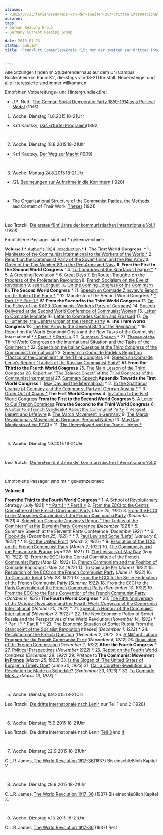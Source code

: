 ```yaml
---
aliases:
- /2015/07/23/ferienlesekreis-von-der-zweiten-zur-dritten-internationale
autoren: ''
tags:
- German Reading Group
- Germany Current Reading Group

date: 2015-07-23
status: publish
title: 'Frankfurt Sommerlesekreis "15: Von der zweiten zur dritten Internationale'


---
```

Alle Sitzungen finden im Studierendenhaus auf dem Uni Campus Bockenheim im Raum K2, dienstags von 18-21 Uhr statt. Neueinsteiger und alle Interessierte sind immer willkommen!

Empfohlen Vorbereitungs- und Hintergrundlektüre:

- J.P. Nettl, [The German Social Democratic Party 1890-1914 as a Political Model](file/readings/readings/nettljp_spd.pdf) (1965)

1. Woche: Dienstag 11.8.2015 18-21Uhr

- Karl Kautsky, [Das Erfurter Programm](https://www.marxists.org/deutsch/archiv/kautsky/1892/erfurter/index.htm)(1892)

 

2. Woche: Dienstag 18.8.2015 18-21Uhr

- Karl Kautsky, [Der Weg zur Macht](https://www.marxists.org/deutsch/archiv/kautsky/1909/macht/index.htm) (1909)

 

3. Woche: Montag 24.8.2015 18-21Uhr

- /21. [Bedingungen zur Aufnahme in die Komintern](http://ciml.250x.com/archive/comintern/german/2kongress_aufnahmebedingungen_1920.html) (1920)

 

- The Organisational Structure of the Communist Parties, the Methods and Content of Their Work: [Theses](https://www.marxists.org/history/international/comintern/3rd-congress/party-theses.htm) (1921)

 

Leo Trotzki, [Die ersten fünf Jahre der kommunistischen Internationale Vol.1](https://www.marxists.org/archive/trotsky/1924/ffyci-1/) (1924)

Empfohlene Passagen sind mit \* gekennzeichnet:

**Volume I** [\* Author's 1924 Introduction \*](https://www.marxists.org/archive/trotsky/1924/ffyci-1/intro.htm) **I. The First World Congress**  \* 1. [Manifesto of the Communist International to the Workers of the World \*](https://www.marxists.org/archive/trotsky/1924/ffyci-1/ch01.htm) 2. [Report on the Communist Party of the Soviet Union and the Red Army](https://www.marxists.org/archive/trotsky/1924/ffyci-1/ch02.htm) 3. [Order of the Day Number 83 to the Red Army and Navy](https://www.marxists.org/archive/trotsky/1924/ffyci-1/ch03.htm) **II. From the First to the Second World Congress** \* 4. [To Comrades of the Spartacus League \*](https://www.marxists.org/archive/trotsky/1924/ffyci-1/ch04.htm) \* 5. [A Creeping Revolution \*](https://www.marxists.org/archive/trotsky/1924/ffyci-1/ch05.htm) 6. [Great Days](https://www.marxists.org/archive/trotsky/1924/ffyci-1/ch06.htm) 7. [En Route: Thoughts on the Progress of the Proletarian Revolution](https://www.marxists.org/archive/trotsky/1924/ffyci-1/ch07.htm) 8. [French Socialism on the Eve of Revolution](https://www.marxists.org/archive/trotsky/1924/ffyci-1/ch08.htm) 9. [Jean Longuet](https://www.marxists.org/archive/trotsky/1924/ffyci-1/ch09.htm) 10. [On the Coming Congress of the Comintern](https://www.marxists.org/archive/trotsky/1924/ffyci-1/ch10.htm) **III. The Second World Congress** \* 11. [Speech on Comrade Zinoviev's Report on the Role of the Party \*](https://www.marxists.org/archive/trotsky/1924/ffyci-1/ch11.htm) \* 12. Manifesto of the Second World Congress \* [\* Part I \*](https://www.marxists.org/archive/trotsky/1924/ffyci-1/ch12.htm) [\* Part II \*](https://www.marxists.org/archive/trotsky/1924/ffyci-1/ch12b.htm) **IV. From the Second to the Third World Congress** 13. [On the Policy of the KAPD (Communist Workers Party of Germany)](https://www.marxists.org/archive/trotsky/1924/ffyci-1/ch13.htm) 14. [Speech Delivered at the Second World Conference of Communist Women](https://www.marxists.org/archive/trotsky/1924/ffyci-1/ch14.htm) 15. [Letter to Comrade Monatte](https://www.marxists.org/archive/trotsky/1924/ffyci-1/ch15.htm) 16. [Letter to Comrades Cachin and Frossard](https://www.marxists.org/archive/trotsky/1924/ffyci-1/ch16.htm) 17. [On L'Humanité, the Central Organ of the French Party](https://www.marxists.org/archive/trotsky/1924/ffyci-1/ch17.htm) **V. The Third World Congress** 18. [The Red Army to the General Staff of the Revolution](https://www.marxists.org/archive/trotsky/1924/ffyci-1/ch18.htm) \* 19. Report on the World Economic Crisis and the New Tasks of the Communist International \* [\* Part I \*](https://www.marxists.org/archive/trotsky/1924/ffyci-1/ch19.htm) [\* Part II \*](https://www.marxists.org/archive/trotsky/1924/ffyci-1/ch19b.htm) 20. [Summary Speech](https://www.marxists.org/archive/trotsky/1924/ffyci-1/ch20.htm) \* 21. [Theses of the Third World Congress on the International Situation and the Tasks of the Comintern \*](https://www.marxists.org/archive/trotsky/1924/ffyci-1/ch21.htm) 22. [Speech on the Italian Question at the Third Congress of the Communist International](https://www.marxists.org/archive/trotsky/1924/ffyci-1/ch22.htm) 23. [Speech on Comrade Radek's Report on "Tactics of the Comintern" at the Third Congress](https://www.marxists.org/archive/trotsky/1924/ffyci-1/ch23.htm) 24. [Speech on Comrade Lenin's Report: "Tactics of the Russian Communist Party"](https://www.marxists.org/archive/trotsky/1924/ffyci-1/ch24.htm) **VI. From the Third to the Fourth World Congress** 25. [The Main Lesson of the Third Congress](https://www.marxists.org/archive/trotsky/1924/ffyci-1/ch25.htm) 26. [Report on "The Balance Sheet" of the Third Congress of the Communist International](https://www.marxists.org/archive/trotsky/1924/ffyci-1/ch26.htm) 27. [Summary Speech](https://www.marxists.org/archive/trotsky/1924/ffyci-1/ch27.htm) **Appendix** **Towards the First World Congress** 1. [May Day and the International](https://www.marxists.org/archive/trotsky/1924/ffyci-1/app01.htm) \* 2. [To the Spartacus League of Germany and the Communist Party of German Austria \*](https://www.marxists.org/archive/trotsky/1924/ffyci-1/app02.htm) \* 3. [Order Out of Chaos \*](https://www.marxists.org/archive/trotsky/1924/ffyci-1/app03.htm) **The First World Congress** 4. [Invitation to the First World Congress](https://www.marxists.org/archive/trotsky/1924/ffyci-1/app04.htm) **From the First to the Second World Congress** 5. [A Letter to Our French Comrades](https://www.marxists.org/archive/trotsky/1924/ffyci-1/app05.htm) **From the Second to the Third World Congress** 6. [A Letter to a French Syndicalist About the Communist Party](https://www.marxists.org/archive/trotsky/1924/ffyci-1/app06.htm) 7. [Vergeat, Lepetit and Lefebvre](https://www.marxists.org/archive/trotsky/1924/ffyci-1/app07.htm) 8. [The March Movement in Germany](https://www.marxists.org/archive/trotsky/1924/ffyci-1/app08.htm) 9. [The March Revolutionary Movement in Germany (Personal Notes)](https://www.marxists.org/archive/trotsky/1924/ffyci-1/app09.htm) 10. [May Day Manifesto of the ECCI](https://www.marxists.org/archive/trotsky/1924/ffyci-1/app10.htm) \* 11. [The Unemployed and the Trade Unions \*](https://www.marxists.org/archive/trotsky/1924/ffyci-1/app11.htm)

 

4. Woche: Dienstag 1.9.2015 18-21Uhr

 

Leo Trotzki, [Die ersten fünf Jahre der kommunistischen Internationale Vol.2](https://www.marxists.org/archive/trotsky/1924/ffyci-2/index.htm)

 

Empfohlene Passagen sind mit \* gekennzeichnet:

**Volume II**

**From the Third to the Fourth World Congress** \* 1. A School of Revolutionary Strategy (*July 1921*) \* [\* Part I \*](https://www.marxists.org/archive/trotsky/1924/ffyci-2/01.htm) [\* Part II \*](https://www.marxists.org/archive/trotsky/1924/ffyci-2/01b.htm) 2. [From the ECCI to the Central Committee of the French Communist Party](https://www.marxists.org/archive/trotsky/1924/ffyci-2/02.htm) (*June 25, 1921*) 3. [From the ECCI to the Marseilles Convention of the French Communist Party](https://www.marxists.org/archive/trotsky/1924/ffyci-2/03.htm) (*December 1921*) 4. [Speech on Comrade Zinoviev's Report "The Tactics of the Comintern" at the Eleventh Party Conference](https://www.marxists.org/archive/trotsky/1924/ffyci-2/04.htm) (*December 1921*) \* 5. [Summary Speech at the Eleventh Party Conference](https://www.marxists.org/archive/trotsky/1924/ffyci-2/05.htm) (*December 1921*) \* \* 6. [Flood-tide](https://www.marxists.org/archive/trotsky/1924/ffyci-2/06.htm) (*December 25, 1921*) \* \* 7. [Paul Levi and Some 'Lefts'](https://www.marxists.org/archive/trotsky/1924/ffyci-2/07.htm) (*January 6, 1922*) \* \* 8. [On the United Front](https://www.marxists.org/archive/trotsky/1924/ffyci-2/08.htm) (*March 2, 1922*) \* 9. [Resolution of the ECCI on the French Communist Party](https://www.marxists.org/archive/trotsky/1924/ffyci-2/09.htm) (*March 2, 1922*) 10. [The Communists and the Peasantry in France](https://www.marxists.org/archive/trotsky/1924/ffyci-2/10.htm) (*April 29, 1922*) 11. [The Lessons of May Day](https://www.marxists.org/archive/trotsky/1924/ffyci-2/11.htm) (*May 10, 1922*) 12. [From the ECCI to the Central Committee of the French Communist Party](https://www.marxists.org/archive/trotsky/1924/ffyci-2/12.htm) (*May 12, 1922*) 13. [French Communism and the Position of Comrade Rappoport](https://www.marxists.org/archive/trotsky/1924/ffyci-2/13.htm) (*May 23, 1922*) 14. [To Comrade Ker](https://www.marxists.org/archive/trotsky/1924/ffyci-2/14.htm) (*June 6, 1922*) 15. [Resolution of the ECCI on the French Communist Party](https://www.marxists.org/archive/trotsky/1924/ffyci-2/15.htm) (*June 11, 1922*) 16. [To Comrade Treint](https://www.marxists.org/archive/trotsky/1924/ffyci-2/16.htm) (*July 28, 1922*) 17. [From the ECCI to the Seine Federation of the French Communist Party](https://www.marxists.org/archive/trotsky/1924/ffyci-2/17.htm) (*Summer 1922*) 18. [From the ECCI to the Paris Convention of the French Communist Party](https://www.marxists.org/archive/trotsky/1924/ffyci-2/17b.htm) (*September 13, 1922*) 19. [From the ECCI to the Paris Convention of the French Communist Party](https://www.marxists.org/archive/trotsky/1924/ffyci-2/18.htm) (*October 6, 1922*) **The Fourth World Congress** \* 20. [The Fifth Anniversary of the October Revolution and the Fourth World Congress of the Communist International](https://www.marxists.org/archive/trotsky/1924/ffyci-2/18b.htm) (*October 20, 1922*) \* 21. [Speech in Honour of the Communist International](https://www.marxists.org/archive/trotsky/1924/ffyci-2/19.htm) (*November 7, 1922*) \* 22. The New Economic Policy of Soviet Russia and the Perspectives of the World Revolution (*November 14, 1922*) \* [\* Part I \*](https://www.marxists.org/archive/trotsky/1924/ffyci-2/20.htm) [\* Part II \*](https://www.marxists.org/archive/trotsky/1924/ffyci-2/20b.htm) \* 23. [The Economic Situation of Soviet Russia From the Standpoint of the Socialist Revolution](https://www.marxists.org/archive/trotsky/1924/ffyci-2/21.htm) (theses) (*December 1, 1922*) \* 24. [Resolution on the French Question](https://www.marxists.org/archive/trotsky/1924/ffyci-2/22.htm) (*December 2, 1922*) 25. [A Militant Labour Program for the French Communist Party](https://www.marxists.org/archive/trotsky/1924/ffyci-2/23.htm)(*December 5, 1922*) 26. [Resolution of the French Commission](https://www.marxists.org/archive/trotsky/1924/ffyci-2/23b.htm) (*December 2, 1922*) **After the Fourth Congress** \* 27. [Political Perspectives](https://www.marxists.org/archive/trotsky/1924/ffyci-2/24.htm) (*November 1922*) \* 28. [Report on the Fourth World Congress](https://www.marxists.org/archive/trotsky/1924/ffyci-2/24b.htm) (*December 28, 1922*) 29. [Preface to **The Communist Movement in France**](https://www.marxists.org/archive/trotsky/1924/ffyci-2/25.htm) (*March 25, 1923*) 30. [Is the Slogan of 'The United States of Europe' a Timely One?](https://www.marxists.org/archive/trotsky/1924/ffyci-2/25b.htm) (*June 30, 1923*) 31. [Can a Counter-Revolution or a Revolution be Made on Schedule?](https://www.marxists.org/archive/trotsky/1924/ffyci-2/25c.htm) (*September 23, 1923*) \* 32. [To Comrade McKay](https://www.marxists.org/archive/trotsky/1924/ffyci-2/25d.htm) (*March 13, 1923*) \*

 

5. Woche: Dienstag 8.9.2015 18-21Uhr

Leo Trotzki, [Die dritte Internationale nach Lenin](https://www.marxists.org/deutsch/archiv/trotzki/1928/kritik/) nur Teil 1 und 2 (1928)

 

6. Woche: Dienstag 15.9.2015 18-21Uhr

Leo Trotzki, Die dritte Internationale nach Lenin [Teil 3](https://www.marxists.org/deutsch/archiv/trotzki/1928/kritik/) und [4](https://www.marxists.org/archive/trotsky/1928/3rd/)

 

7. Woche: Dienstag 22.9.2015 18-21Uhr

C.L.R. James, [The World Revolution 1917-36](https://www.marxists.org/archive/james-clr/works/world/)(1937) Bis einschließlich Kapitel V

 

8. Woche: Dienstag 29.9.2015 18-21Uhr

C.L.R. James, [The World Revolution 1917-36](https://www.marxists.org/archive/james-clr/works/world/) (1937) Bis einschließlich Kapitel X.

 

9. Woche: Dienstag 6.10.2015 18-21Uhr

C.L.R. James, [The World Revolution 1917-36](https://www.marxists.org/archive/james-clr/works/world/) (1937) Rest
